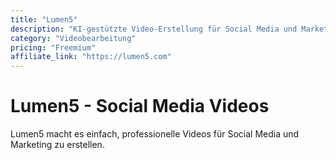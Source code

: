 ```yaml
---
title: "Lumen5"
description: "KI-gestützte Video-Erstellung für Social Media und Marketing"
category: "Videobearbeitung"
pricing: "Freemium"
affiliate_link: "https://lumen5.com"
---
```


# Lumen5 - Social Media Videos

Lumen5 macht es einfach, professionelle Videos für Social Media und Marketing zu erstellen.
